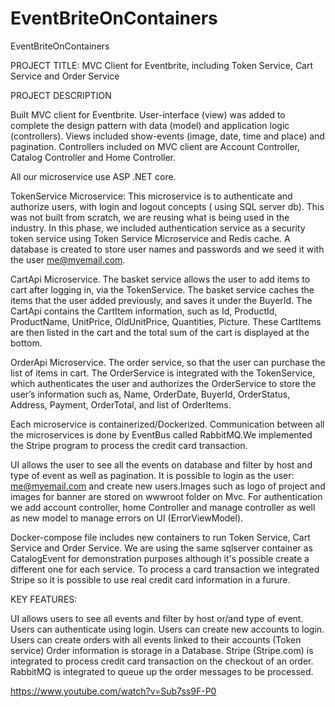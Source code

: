 # EventBriteOnContainers
 EventBriteOnContainers

PROJECT TITLE: MVC Client for Eventbrite, including Token Service, Cart Service and Order Service

PROJECT DESCRIPTION

Built MVC client for Eventbrite. User-interface (view) was added to complete the design pattern with data (model) and application logic (controllers). Views included show-events (image, date, time and place) and pagination. Controllers included on MVC client are Account Controller, Catalog Controller and Home Controller.

All our microservice use ASP .NET core.

TokenService Microservice: This microservice is to authenticate and authorize users, with login and logout concepts ( using SQL server db). This was not built from scratch, we are reusing what is being used in the industry. In this phase, we included authentication service as a security token service using Token Service Microservice and Redis cache. A database is created to store user names and passwords and we seed it with the user me@myemail.com.

CartApi Microservice. The basket service allows the user to add items to cart after logging in, via the TokenService. The basket service caches the items that the user added previously, and saves it under the BuyerId. The CartApi contains the CartItem information, such as Id, ProductId, ProductName, UnitPrice, OldUnitPrice, Quantities, Picture. These CartItems are then listed in the cart and the total sum of the cart is displayed at the bottom.

OrderApi Microservice. The order service, so that the user can purchase the list of items in cart. The OrderService is integrated with the TokenService, which authenticates the user and authorizes the OrderService to store the user’s information such as, Name, OrderDate, BuyerId, OrderStatus, Address, Payment, OrderTotal, and list of OrderItems.

Each microservice is containerized/Dockerized. Communication between all the microservices is done by EventBus called RabbitMQ.We implemented the Stripe program to process the credit card transaction.

UI allows the user to see all the events on database and filter by host and type of event as well as pagination. It is possible to login as the user: me@myemail.com and create new users.Images such as logo of project and images for banner are stored on wwwroot folder on Mvc. For authentication we add account controller, home Controller and manage controller as well as new model to manage errors on UI (ErrorViewModel).

Docker-compose file includes new containers to run Token Service, Cart Service and Order Service. We are using the same sqlserver container as CatalogEvent for demonstration purposes although it's possible create a different one for each service. To process a card transaction we integrated Stripe so it is possible to use real credit card information in a furure.

KEY FEATURES:

UI allows users to see all events and filter by host or/and type of event.
Users can authenticate using login.
Users can create new accounts to login.
Users can create orders with all events linked to their accounts (Token service)
Order information is storage in a Database.
Stripe (Stripe.com) is integrated to process credit card transaction on the checkout of an order.
RabbitMQ is integrated to queue up the order messages to be processed.

https://www.youtube.com/watch?v=Sub7ss9F-P0
